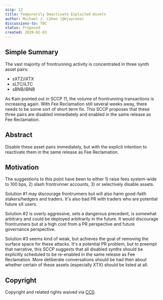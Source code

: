 ```yaml
---
sccp: 12
title: Temporarily Deactivate Exploited Assets
author: Michael J. Cohen (@mjayceee)
discussions-to: TBC
status: Proposed
created: 2020-02-03
---
```


## Simple Summary
<!--"If you can't explain it simply, you don't understand it well enough." Provide a simplified and layman-accessible explanation of the SCCP.-->
The vast majority of frontrunning activity is concentrated in three synth asset pairs: 
- sXTZ/iXTX 
- sLTC/iLTC
- sBNB/iBNB

As Kain pointed out in SCCP 11, the volume of frontrunning transactions is increasing again. With Fee Reclamation still several weeks away, there needs to be some sort of short term fix. This SCCP proposes that these three pairs are disabled immediately and enabled in the same release as Fee Reclamation.

## Abstract
<!--A short (~200 word) description of the variable change proposed.-->
Disable these asset pairs immediately, but with the explicit intention to reactivate them in the same release as Fee Reclamation.

## Motivation
<!--The motivation is critical for SCCPs that want to update variables within Synthetix. It should clearly explain why the existing variable is not incentive aligned. SCCP submissions without sufficient motivation may be rejected outright.-->
The suggestions to this point have been to either 1) raise fees system-wide to 100 bps, 2) slash frontrunner accounts, 3) or selectively disable assets.

Solution #1 may discourage frontrunners but will also harm good-faith stakers/hedgers and traders. It's also bad PR with traders who are potential future sX users. 

Solution #2 is overly aggressive, sets a dangerous precedent, is somewhat arbitrary and could be deployed arbitrarily in the future. It would discourage frontrunners but at a high cost from a PR perspective and future governance perspective.

Solution #3 seems kind of weak, but achieves the goal of removing the surface space for these attacks. It's a potential PR problem, but to preempt that narrative, this SCCP suggests that all disabled synths should be explicitly scheduled to be re-enabled in the same release as Fee Reclamation. More deliberate conversations should be had then about whether certain of these assets (especially XTX) should be listed at all.

## Copyright
Copyright and related rights waived via [CC0](https://creativecommons.org/publicdomain/zero/1.0/).
